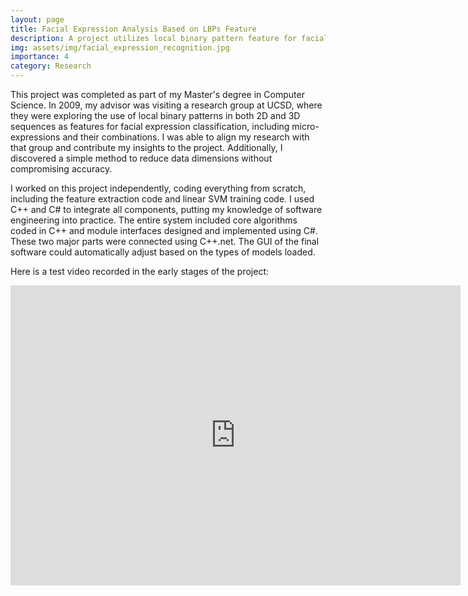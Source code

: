 ```yaml
---
layout: page
title: Facial Expression Analysis Based on LBPs Feature
description: A project utilizes local binary pattern feature for facial expression analysis.
img: assets/img/facial_expression_recognition.jpg
importance: 4
category: Research
---
```


This project was completed as part of my Master's degree in Computer Science. In 2009, my advisor was visiting a research group at UCSD, where they were exploring the use of local binary patterns in both 2D and 3D sequences as features for facial expression classification, including micro-expressions and their combinations. I was able to align my research with that group and contribute my insights to the project. Additionally, I discovered a simple method to reduce data dimensions without compromising accuracy. 

I worked on this project independently, coding everything from scratch, including the feature extraction code and linear SVM training code. I used C++ and C# to integrate all components, putting my knowledge of software engineering into practice. The entire system included core algorithms coded in C++ and module interfaces designed and implemented using C#. These two major parts were connected using C++.net. The GUI of the final software could automatically adjust based on the types of models loaded. 

Here is a test video recorded in the early stages of the project:




<iframe width="720" height="480" src="https://www.youtube.com/embed/X-5eZulzswo?si=BNmgU9Aw3r5Ga_LW" title="YouTube video player" frameborder="0" allow="accelerometer; autoplay; clipboard-write; encrypted-media; gyroscope; picture-in-picture; web-share" referrerpolicy="strict-origin-when-cross-origin" allowfullscreen></iframe>
